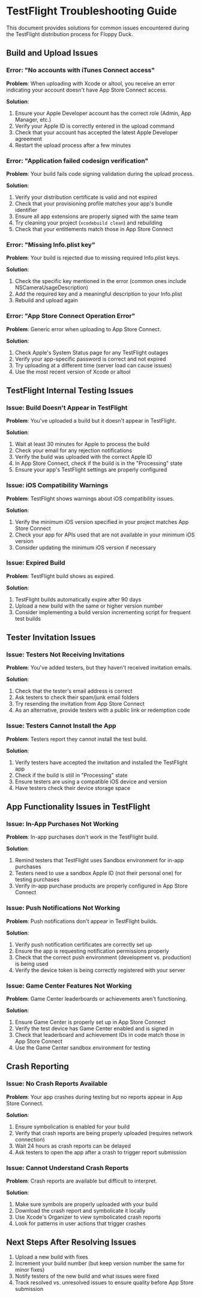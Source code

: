 # TestFlight Troubleshooting Guide

This document provides solutions for common issues encountered during the TestFlight distribution process for Floppy Duck.

## Build and Upload Issues

### Error: "No accounts with iTunes Connect access"

**Problem**: When uploading with Xcode or altool, you receive an error indicating your account doesn't have App Store Connect access.

**Solution**:
1. Ensure your Apple Developer account has the correct role (Admin, App Manager, etc.)
2. Verify your Apple ID is correctly entered in the upload command
3. Check that your account has accepted the latest Apple Developer agreement
4. Restart the upload process after a few minutes

### Error: "Application failed codesign verification"

**Problem**: Your build fails code signing validation during the upload process.

**Solution**:
1. Verify your distribution certificate is valid and not expired
2. Check that your provisioning profile matches your app's bundle identifier
3. Ensure all app extensions are properly signed with the same team
4. Try cleaning your project (`xcodebuild clean`) and rebuilding
5. Check that your entitlements match those in App Store Connect

### Error: "Missing Info.plist key"

**Problem**: Your build is rejected due to missing required Info.plist keys.

**Solution**:
1. Check the specific key mentioned in the error (common ones include NSCameraUsageDescription)
2. Add the required key and a meaningful description to your Info.plist
3. Rebuild and upload again

### Error: "App Store Connect Operation Error"

**Problem**: Generic error when uploading to App Store Connect.

**Solution**:
1. Check Apple's System Status page for any TestFlight outages
2. Verify your app-specific password is correct and not expired
3. Try uploading at a different time (server load can cause issues)
4. Use the most recent version of Xcode or altool

## TestFlight Internal Testing Issues

### Issue: Build Doesn't Appear in TestFlight

**Problem**: You've uploaded a build but it doesn't appear in TestFlight.

**Solution**:
1. Wait at least 30 minutes for Apple to process the build
2. Check your email for any rejection notifications
3. Verify the build was uploaded with the correct Apple ID
4. In App Store Connect, check if the build is in the "Processing" state
5. Ensure your app's TestFlight settings are properly configured

### Issue: iOS Compatibility Warnings

**Problem**: TestFlight shows warnings about iOS compatibility issues.

**Solution**:
1. Verify the minimum iOS version specified in your project matches App Store Connect
2. Check your app for APIs used that are not available in your minimum iOS version
3. Consider updating the minimum iOS version if necessary

### Issue: Expired Build

**Problem**: TestFlight build shows as expired.

**Solution**:
1. TestFlight builds automatically expire after 90 days
2. Upload a new build with the same or higher version number
3. Consider implementing a build version incrementing script for frequent test builds

## Tester Invitation Issues

### Issue: Testers Not Receiving Invitations

**Problem**: You've added testers, but they haven't received invitation emails.

**Solution**:
1. Check that the tester's email address is correct
2. Ask testers to check their spam/junk email folders
3. Try resending the invitation from App Store Connect
4. As an alternative, provide testers with a public link or redemption code

### Issue: Testers Cannot Install the App

**Problem**: Testers report they cannot install the test build.

**Solution**:
1. Verify testers have accepted the invitation and installed the TestFlight app
2. Check if the build is still in "Processing" state
3. Ensure testers are using a compatible iOS device and version
4. Have testers check their device storage space

## App Functionality Issues in TestFlight

### Issue: In-App Purchases Not Working

**Problem**: In-app purchases don't work in the TestFlight build.

**Solution**:
1. Remind testers that TestFlight uses Sandbox environment for in-app purchases
2. Testers need to use a sandbox Apple ID (not their personal one) for testing purchases
3. Verify in-app purchase products are properly configured in App Store Connect

### Issue: Push Notifications Not Working

**Problem**: Push notifications don't appear in TestFlight builds.

**Solution**:
1. Verify push notification certificates are correctly set up
2. Ensure the app is requesting notification permissions properly
3. Check that the correct push environment (development vs. production) is being used
4. Verify the device token is being correctly registered with your server

### Issue: Game Center Features Not Working

**Problem**: Game Center leaderboards or achievements aren't functioning.

**Solution**:
1. Ensure Game Center is properly set up in App Store Connect
2. Verify the test device has Game Center enabled and is signed in
3. Check that leaderboard and achievement IDs in code match those in App Store Connect
4. Use the Game Center sandbox environment for testing

## Crash Reporting

### Issue: No Crash Reports Available

**Problem**: Your app crashes during testing but no reports appear in App Store Connect.

**Solution**:
1. Ensure symbolication is enabled for your build
2. Verify that crash reports are being properly uploaded (requires network connection)
3. Wait 24 hours as crash reports can be delayed
4. Ask testers to open the app after a crash to trigger report submission

### Issue: Cannot Understand Crash Reports

**Problem**: Crash reports are available but difficult to interpret.

**Solution**:
1. Make sure symbols are properly uploaded with your build
2. Download the crash report and symbolicate it locally
3. Use Xcode's Organizer to view symbolicated crash reports
4. Look for patterns in user actions that trigger crashes

## Next Steps After Resolving Issues

1. Upload a new build with fixes
2. Increment your build number (but keep version number the same for minor fixes)
3. Notify testers of the new build and what issues were fixed
4. Track resolved vs. unresolved issues to ensure quality before App Store submission 